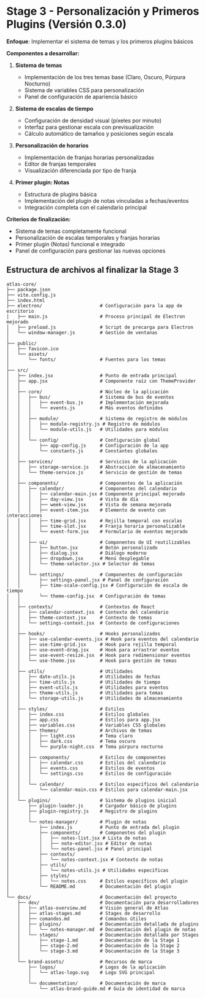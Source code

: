 # Stage 3 - Personalización y Primeros Plugins (Versión 0.3.0)

**Enfoque**: Implementar el sistema de temas y los primeros plugins básicos

**Componentes a desarrollar:**
1. **Sistema de temas**
   - Implementación de los tres temas base (Claro, Oscuro, Púrpura Nocturno)
   - Sistema de variables CSS para personalización
   - Panel de configuración de apariencia básico

2. **Sistema de escalas de tiempo**
   - Configuración de densidad visual (píxeles por minuto)
   - Interfaz para gestionar escala con previsualización
   - Cálculo automático de tamaños y posiciones según escala

3. **Personalización de horarios**
   - Implementación de franjas horarias personalizadas
   - Editor de franjas temporales
   - Visualización diferenciada por tipo de franja

4. **Primer plugin: Notas**
   - Estructura de plugins básica
   - Implementación del plugin de notas vinculadas a fechas/eventos
   - Integración completa con el calendario principal

**Criterios de finalización:**
- Sistema de temas completamente funcional
- Personalización de escalas temporales y franjas horarias
- Primer plugin (Notas) funcional e integrado
- Panel de configuración para gestionar las nuevas opciones

## Estructura de archivos al finalizar la Stage 3

```
atlas-core/
├── package.json
├── vite.config.js
├── index.html
├── electron/                     # Configuración para la app de escritorio
│   ├── main.js                   # Proceso principal de Electron mejorado
│   ├── preload.js                # Script de precarga para Electron
│   └── window-manager.js         # Gestión de ventanas
│
├── public/
│   ├── favicon.ico
│   └── assets/
│       └── fonts/                # Fuentes para los temas
│
├── src/
│   ├── index.jsx                 # Punto de entrada principal
│   ├── app.jsx                   # Componente raíz con ThemeProvider
│   │
│   ├── core/                     # Núcleo de la aplicación
│   │   ├── bus/                  # Sistema de bus de eventos
│   │   │   ├── event-bus.js      # Implementación mejorada
│   │   │   └── events.js         # Más eventos definidos
│   │   │
│   │   ├── module/               # Sistema de registro de módulos
│   │   │   ├── module-registry.js # Registro de módulos
│   │   │   └── module-utils.js   # Utilidades para módulos
│   │   │
│   │   └── config/               # Configuración global
│   │       ├── app-config.js     # Configuración de la app
│   │       └── constants.js      # Constantes globales
│   │
│   ├── services/                 # Servicios de la aplicación
│   │   ├── storage-service.js    # Abstracción de almacenamiento
│   │   └── theme-service.js      # Servicio de gestión de temas
│   │
│   ├── components/               # Componentes de la aplicación
│   │   ├── calendar/             # Componentes del calendario
│   │   │   ├── calendar-main.jsx # Componente principal mejorado
│   │   │   ├── day-view.jsx      # Vista de día
│   │   │   ├── week-view.jsx     # Vista de semana mejorada
│   │   │   ├── event-item.jsx    # Elemento de evento con interacciones
│   │   │   ├── time-grid.jsx     # Rejilla temporal con escalas
│   │   │   ├── time-slot.jsx     # Franja horaria personalizable
│   │   │   └── event-form.jsx    # Formulario de eventos mejorado
│   │   │
│   │   ├── ui/                   # Componentes de UI reutilizables
│   │   │   ├── button.jsx        # Botón personalizado
│   │   │   ├── dialog.jsx        # Diálogo moderno
│   │   │   ├── dropdown.jsx      # Menú desplegable
│   │   │   └── theme-selector.jsx # Selector de temas
│   │   │
│   │   └── settings/             # Componentes de configuración
│   │       ├── settings-panel.jsx # Panel de configuración
│   │       ├── time-scale-config.jsx # Configuración de escala de tiempo
│   │       └── theme-config.jsx  # Configuración de temas
│   │
│   ├── contexts/                 # Contextos de React
│   │   ├── calendar-context.jsx  # Contexto del calendario
│   │   ├── theme-context.jsx     # Contexto de temas
│   │   └── settings-context.jsx  # Contexto de configuraciones
│   │
│   ├── hooks/                    # Hooks personalizados
│   │   ├── use-calendar-events.jsx # Hook para eventos del calendario
│   │   ├── use-time-grid.jsx     # Hook para rejilla temporal
│   │   ├── use-event-drag.jsx    # Hook para arrastrar eventos
│   │   ├── use-event-resize.jsx  # Hook para redimensionar eventos
│   │   └── use-theme.jsx         # Hook para gestión de temas
│   │
│   ├── utils/                    # Utilidades
│   │   ├── date-utils.js         # Utilidades de fechas
│   │   ├── time-utils.js         # Utilidades de tiempo
│   │   ├── event-utils.js        # Utilidades para eventos
│   │   ├── theme-utils.js        # Utilidades para temas
│   │   └── storage-utils.js      # Utilidades de almacenamiento
│   │
│   ├── styles/                   # Estilos
│   │   ├── index.css             # Estilos globales
│   │   ├── app.css               # Estilos para app.jsx
│   │   ├── variables.css         # Variables CSS globales
│   │   ├── themes/               # Archivos de temas
│   │   │   ├── light.css         # Tema claro
│   │   │   ├── dark.css          # Tema oscuro
│   │   │   └── purple-night.css  # Tema púrpura nocturno
│   │   │
│   │   ├── components/           # Estilos de componentes
│   │   │   ├── calendar.css      # Estilos del calendario
│   │   │   ├── events.css        # Estilos de eventos
│   │   │   └── settings.css      # Estilos de configuración
│   │   │
│   │   └── calendar/             # Estilos específicos del calendario
│   │       └── calendar-main.css # Estilos para calendar-main.jsx
│   │
│   └── plugins/                  # Sistema de plugins inicial
│       ├── plugin-loader.js      # Cargador básico de plugins
│       ├── plugin-registry.js    # Registro de plugins
│       │
│       └── notes-manager/        # Plugin de notas
│           ├── index.js          # Punto de entrada del plugin
│           ├── components/       # Componentes del plugin
│           │   ├── notes-list.jsx # Lista de notas
│           │   ├── note-editor.jsx # Editor de notas
│           │   └── notes-panel.jsx # Panel principal
│           ├── contexts/
│           │   └── notes-context.jsx # Contexto de notas
│           ├── utils/
│           │   └── notes-utils.js # Utilidades específicas
│           ├── styles/
│           │   └── notes.css     # Estilos específicos del plugin
│           └── README.md         # Documentación del plugin
│
└── docs/                         # Documentación del proyecto
    ├── dev/                      # Documentación para desarrolladores
    │   ├── atlas-overview.md     # Visión general de Atlas
    │   ├── atlas-stages.md       # Stages de desarrollo
    │   ├── comandos.md           # Comandos útiles
    │   ├── plugins/              # Documentación detallada de plugins
    │   │   └── notes-manager.md  # Documentación del plugin de notas
    │   └── stages/               # Documentación detallada por Stages
    │       ├── stage-1.md        # Documentación de la Stage 1
    │       ├── stage-2.md        # Documentación de la Stage 2
    │       └── stage-3.md        # Documentación de la Stage 3
    │
    └── brand-assets/             # Recursos de marca
        ├── logos/                # Logos de la aplicación
        │   └── atlas-logo.svg    # Logo SVG principal
        │
        └── documentation/        # Documentación de marca
            └── atlas-brand-guide.md # Guía de identidad de marca
```
